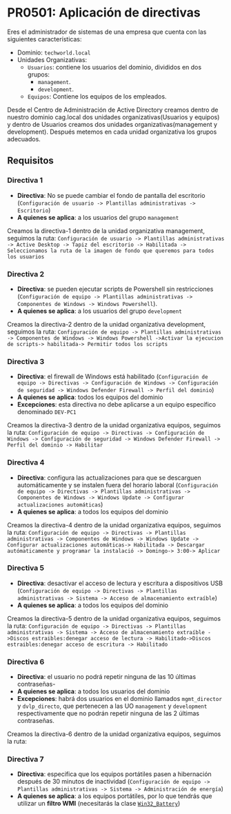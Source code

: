 # PR0501: Aplicación de directivas

Eres el administrador de sistemas de una empresa que cuenta con las siguientes características:

- Dominio: `techworld.local`
- Unidades Organizativas:
    - `Usuarios`: contiene los usuarios del dominio, divididos en dos grupos:
        - `management`.
        - `development`.
    - `Equipos`: Contiene los equipos de los empleados.

Desde el Centro de Administración de Active Directory creamos dentro de nuestro dominio cag.local dos unidades organizativas(Usuarios y equipos) y dentro de Usuarios creamos dos unidades organizativas(management y development). Después metemos en cada unidad organizativa los grupos adecuados.

## Requisitos

### Directiva 1

- **Directiva**: No se puede  cambiar el fondo de pantalla del escritorio (`Configuración de usuario -> Plantillas administrativas -> Escritorio`)
- **A quienes se aplica**: a los usuarios del grupo `management`
  
Creamos la directiva-1 dentro de la unidad organizativa management, seguimos la ruta:
`Configuración de usuario -> Plantillas administrativas -> Active Desktop -> Tapiz del escritorio -> Habilitada -> Seleccionamos la ruta de la imagen de fondo que queremos para todos los usuarios`

### Directiva 2

- **Directiva**: se pueden ejecutar scripts de Powershell sin restricciones (`Configuración de equipo -> Plantillas administrativas -> Componentes de Windows -> Windows Powershell`).
- **A quienes se aplica**: a los usuarios del grupo `development`
  
Creamos la directiva-2 dentro de la unidad organizativa development, seguimos la ruta:
 `Configuración de equipo -> Plantillas administrativas -> Componentes de Windows -> Windows Powershell ->Activar la ejecucion de scripts-> habilitada-> Permitir todos los scripts`

### Directiva 3

- **Directiva**: el firewall de Windows está habilitado (`Configuración de equipo -> Directivas -> Configuración de Windows -> Configuración de seguridad -> Windows Defender Firewall -> Perfil del dominio`)
- **A quienes se aplica**: todos los equipos del dominio
- **Excepciones**: esta directiva no debe aplicarse a un equipo específico denominado `DEV-PC1`

Creamos la directiva-3 dentro de la unidad organizativa equipos, seguimos la ruta:
 `Configuración de equipo -> Directivas -> Configuración de Windows -> Configuración de seguridad -> Windows Defender Firewall -> Perfil del dominio -> Habilitar`

### Directiva 4

- **Directiva**: configura las actualizaciones para que se descarguen automáticamente y se instalen fuera del horario laboral (`Configuración de equipo -> Directivas -> Plantillas administrativas -> Componentes de Windows -> Windows Update -> Configurar actualizaciones automáticas`)
- **A quienes se aplica**: a todos los equipos del dominio

Creamos la directiva-4 dentro de la unidad organizativa equipos, seguimos la ruta:
`Configuración de equipo -> Directivas -> Plantillas administrativas -> Componentes de Windows -> Windows Update -> Configurar actualizaciones automáticas-> Habilitada -> Descargar autómaticamente y programar la instalació -> Domingo-> 3:00-> Aplicar `

### Directiva 5

- **Directiva**: desactivar el acceso de lectura y escritura a dispositivos USB (`Configuración de equipo -> Directivas -> Plantillas administrativas -> Sistema -> Acceso de almacenamiento extraíble`)
- **A quienes se aplica**: a todos los equipos del dominio

Creamos la directiva-5 dentro de la unidad organizativa equipos, seguimos la ruta:
`Configuración de equipo -> Directivas -> Plantillas administrativas -> Sistema -> Acceso de almacenamiento extraíble ->Discos estraibles:denegar acceso de lectura -> Habilitado->Discos estraibles:denegar acceso de escritura -> Habilitado`

### Directiva 6

- **Directiva**: el usuario no podrá repetir ninguna de las 10 últimas contraseñas-
- **A quienes se aplica**: a todos los usuarios del dominio
- **Excepciones**: habrá dos usuarios en el dominio llamados `mgmt_director` y `dvlp_directo`, que pertenecen a las UO `management` y `development` respectivamente que no podrán repetir ninguna de las 2 últimas contraseñas.

Creamos la directiva-6 dentro de la unidad organizativa equipos, seguimos la ruta:

### Directiva 7

- **Directiva**: especifica que los equipos portátiles pasen a hibernación después de 30 minutos de inactividad (`Configuración de equipo -> Plantillas administrativas -> Sistema -> Administración de energía`)
- **A quienes se aplica**: a los equipos portátiles, por lo que tendrás que utilizar un **filtro WMI** (necesitarás la clase [`Win32_Battery`](https://powershell.one/wmi/root/cimv2/win32_battery))